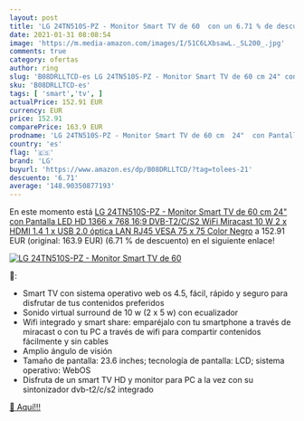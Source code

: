 ```yaml
---
layout: post
title: 'LG 24TN510S-PZ - Monitor Smart TV de 60  con un 6.71 % de descuento'
date: 2021-01-31 08:08:54
image: 'https://m.media-amazon.com/images/I/51C6LXbsawL._SL200_.jpg'
comments: true
category: ofertas
author: ring
slug: 'B08DRLLTCD-es LG 24TN510S-PZ - Monitor Smart TV de 60 cm 24" con...'
sku: 'B08DRLLTCD-es'
tags: [ 'smart','tv', ]
actualPrice: 152.91 EUR
currency: EUR
price: 152.91
comparePrice: 163.9 EUR
prodname: 'LG 24TN510S-PZ - Monitor Smart TV de 60 cm  24"  con Pantalla LED HD  1366 x 768  16:9  DVB-T2/C/S2  WiFi  Miracast  10 W  2 x HDMI 1.4  1 x USB 2.0  óptica  LAN RJ45  VESA 75 x 75   Color Negro'
country: 'es'
flag: '🇪🇸'
brand: 'LG'
buyurl: 'https://www.amazon.es/dp/B08DRLLTCD/?tag=tolees-21'
descuento: '6.71'
average: '148.90350877193'
---
```


En este momento está [LG 24TN510S-PZ - Monitor Smart TV de 60 cm  24"  con Pantalla LED HD  1366 x 768  16:9  DVB-T2/C/S2  WiFi  Miracast  10 W  2 x HDMI 1.4  1 x USB 2.0  óptica  LAN RJ45  VESA 75 x 75   Color Negro](https://www.amazon.es/dp/B08DRLLTCD/?tag=tolees-21) a 152.91 EUR (original: 163.9 EUR) (6.71 %  de descuento) en el siguiente enlace!

[![LG 24TN510S-PZ - Monitor Smart TV de 60 ](https://m.media-amazon.com/images/I/51C6LXbsawL._SL200_.jpg)](https://www.amazon.es/dp/B08DRLLTCD/?tag=tolees-21)

🔎:

- Smart TV con sistema operativo web os 4.5, fácil, rápido y seguro para disfrutar de tus contenidos preferidos
- Sonido virtual surround de 10 w (2 x 5 w) con ecualizador
- Wifi integrado y smart share: emparéjalo con tu smartphone a través de miracast o con tu PC a través de wifi para compartir contenidos fácilmente y sin cables
- Amplio ángulo de visión
- Tamaño de pantalla: 23.6 inches; tecnología de pantalla: LCD; sistema operativo: WebOS
- Disfruta de un smart TV HD y monitor para PC a la vez con su sintonizador dvb-t2/c/s2 integrado

[🛒 Aquí!!!](https://www.amazon.es/dp/B08DRLLTCD/?tag=tolees-21)
